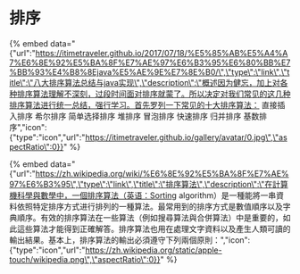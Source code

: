 # 排序

{% embed data="{\"url\":\"https://itimetraveler.github.io/2017/07/18/%E5%85%AB%E5%A4%A7%E6%8E%92%E5%BA%8F%E7%AE%97%E6%B3%95%E6%80%BB%E7%BB%93%E4%B8%8Ejava%E5%AE%9E%E7%8E%B0/\",\"type\":\"link\",\"title\":\"八大排序算法总结与java实现\",\"description\":\"概述因为健忘，加上对各种排序算法理解不深刻，过段时间面对排序就蒙了。所以决定对我们常见的这几种排序算法进行统一总结，强行学习。首先罗列一下常见的十大排序算法：   直接插入排序 希尔排序 简单选择排序 堆排序 冒泡排序 快速排序 归并排序 基数排序\",\"icon\":{\"type\":\"icon\",\"url\":\"https://itimetraveler.github.io/gallery/avatar/0.jpg\",\"aspectRatio\":0}}" %}

{% embed data="{\"url\":\"https://zh.wikipedia.org/wiki/%E6%8E%92%E5%BA%8F%E7%AE%97%E6%B3%95\",\"type\":\"link\",\"title\":\"排序算法\",\"description\":\"在計算機科學與數學中，一個排序算法（英语：Sorting algorithm）是一種能將一串資料依照特定排序方式进行排列的一種算法。最常用到的排序方式是數值順序以及字典順序。有效的排序算法在一些算法（例如搜尋算法與合併算法）中是重要的，如此這些算法才能得到正確解答。排序算法也用在處理文字資料以及產生人類可讀的輸出結果。基本上，排序算法的輸出必須遵守下列兩個原則：\",\"icon\":{\"type\":\"icon\",\"url\":\"https://zh.wikipedia.org/static/apple-touch/wikipedia.png\",\"aspectRatio\":0}}" %}



